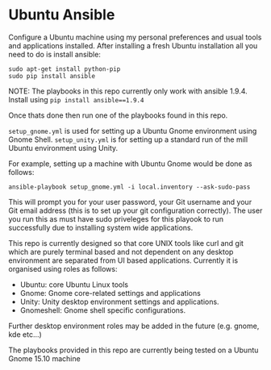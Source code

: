 # Ubuntu Ansible

Configure a Ubuntu machine using my personal preferences and usual tools and applications installed.
After installing a fresh Ubuntu installation all you need to do is install ansible:

    sudo apt-get install python-pip
    sudo pip install ansible

NOTE: The playbooks in this repo currently only work with ansible 1.9.4. Install using `pip install ansible==1.9.4`

Once thats done then run one of the playbooks found in this repo.

`setup_gnome.yml` is used for setting up a Ubuntu Gnome environment using Gnome Shell.
`setup_unity.yml` is for setting up a standard run of the mill Ubuntu environment using Unity.

For example, setting up a machine with Ubuntu Gnome would be done as follows:

    ansible-playbook setup_gnome.yml -i local.inventory --ask-sudo-pass

This will prompt you for your user password, your Git username and your Git email address (this is to set up your git configuration correctly). The user you run this as must have sudo priveleges for this playook to run successfully due to installing system wide applications.

This repo is currently designed so that core UNIX tools like curl and git which are purely terminal based and not dependent on any desktop environment are separated from UI based applications. Currently it is organised using roles as follows:

  * Ubuntu: core Ubuntu Linux tools
  * Gnome: Gnome core-related settings and applications
  * Unity: Unity desktop environment settings and applications.
  * Gnomeshell: Gnome shell specific configurations.

Further desktop environment roles may be added in the future (e.g. gnome, kde etc...)

The playbooks provided in this repo are currently being tested on a Ubuntu Gnome 15.10 machine
